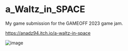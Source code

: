 # a_Waltz_in_SPACE
My game submission for the GAMEOFF 2023 game jam.

https://anadz94.itch.io/a-waltz-in-space

![image](https://github.com/ZanPustoslemsek/a_Waltz_in_SPACE/assets/87018182/60d3a490-a839-4653-bf02-95e423e035ee)
